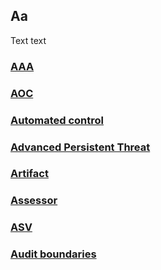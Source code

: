 ## Aa 
Text text

### [AAA](/wiki/AAA.md)
### [AOC](/wiki/AOC.md)
### [Automated control](/wiki/automatedcontrol.md)
### [Advanced Persistent Threat](/wiki/AdvancedPersistentThreat.md)
### [Artifact](/wiki/Artifact.md)
### [Assessor](/wiki/Assessor.md)
### [ASV](/wiki/Asv.md)
### [Audit boundaries](/wiki/Auditboundaries.md)


